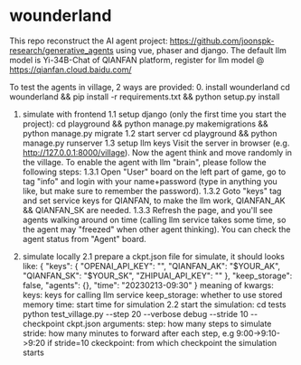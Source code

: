 # wounderland
This repo reconstruct the AI agent project: https://github.com/joonspk-research/generative_agents
using vue, phaser and django. The default llm model is Yi-34B-Chat of QIANFAN platform, register for llm model @ https://qianfan.cloud.baidu.com/

To test the agents in village, 2 ways are provided:
0. install wounderland
    cd wounderland && pip install -r requirements.txt && python setup.py install

1. simulate with frontend
1.1 setup django (only the first time you start the project):
    cd playground && python manage.py makemigrations && python manage.py migrate
1.2 start server
    cd playground && python manage.py runserver
1.3 setup llm keys
    Visit the server in browser (e.g. http://127.0.0.1:8000/village). Now the agent think and move randomly in the village.
    To enable the agent with llm "brain", please follow the following steps:
        1.3.1 Open "User" board on the left part of game, go to tag "info" and login with your name+password (type in anything you like, but make sure to remember the password).
        1.3.2 Goto "keys" tag and set service keys for QIANFAN, to make the llm work, QIANFAN_AK && QIANFAN_SK are needed.
        1.3.3 Refresh the page, and you'll see agents walking around on time (calling llm service takes some time, so the agent may "freezed" when other agent thinking). You can check the agent status from "Agent" board.

2. simulate locally
2.1 prepare a ckpt.json file for simulate, it should looks like:
    {
        "keys": {
            "OPENAI_API_KEY": "",
            "QIANFAN_AK": "$YOUR_AK",
            "QIANFAN_SK": "$YOUR_SK",
            "ZHIPUAI_API_KEY": ""
        },
        "keep_storage": false,
        "agents": {},
        "time": "20230213-09:30"
    }
    meaning of kwargs:
    keys: keys for calling llm service
    keep_storage: whether to use stored memory
    time: start time for simulation
2.2 start the simulation:
    cd tests
    python test_village.py --step 20 --verbose debug --stride 10 --checkpoint ckpt.json
    arguments:
    step: how many steps to simulate
    stride: how many minutes to forward after each step, e.g 9:00->9:10->9:20 if stride=10
    ckeckpoint: from which checkpoint the simulation starts
